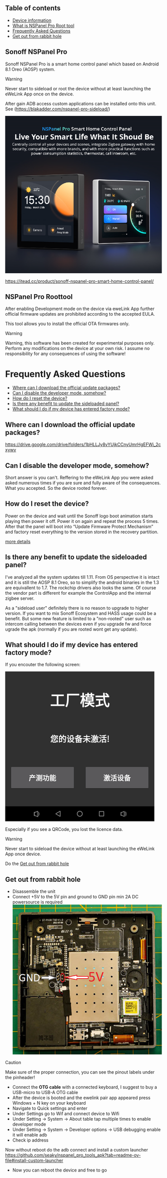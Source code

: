 ## Table of contents
- [Device information ](#sonoff-nspanel-pro)
- [What is NSPanel Pro Root tool](#nspanel-pro-roottool)
- [Frequently Asked Questions](#frequently-asked-questions)
- [Get out from rabbit hole](#get-out-from-rabbit-hole)

## Sonoff NSPanel Pro

Sonoff NSPanel Pro is a smart home control panel which based on Android 8.1 Oreo (AOSP) system.

> [!WARNING]
> Never start to sideload or root the device without at least launching the eWeLink App once on the device.


After gain ADB access custom applications can be installed onto this unit. See (https://blakadder.com/nspanel-pro-sideload/)

![Drag Racing](doc/assets/nspanel-pro.png)

https://itead.cc/product/sonoff-nspanel-pro-smart-home-control-panel/

## NSPanel Pro Roottool 

After enabling Development mode on the device via eweLink App further official firmware updates are prohibited according to the accepted EULA.

This tool allows you to install the official OTA firmwares only.

> [!WARNING]
> Warning, this software has been created for experimental purposes only. Perform any modifications on the device at your own risk. I assume no responsibility for any consequences of using the software!

# Frequently Asked Questions

- [Where can I download the official update packages?](#where-can-i-download-the-official-update-packages)
- [Can I disable the developer mode, somehow?](#can-i-disable-the-developer-mode-somehow)
- [How do I reset the device?](#how-do-i-reset-the-device)
- [Is there any benefit to update the sideloaded panel?](#is-there-any-benefit-to-update-the-sideloaded-panel)
- [What should I do if my device has entered factory mode?](#what-should-i-do-if-my-device-has-entered-factory-mode)

## Where can I download the official update packages?

https://drive.google.com/drive/folders/1bHLLJy8vYUjkCCnyUmrHgEFWi_2cxywv

## Can I disable the developer mode, somehow?

Short answer is you can't. Reffering to the eWeLink App you were asked asked numerous times if you are sure and fully aware of the consequences. What you accepted. So the device rooted forever.

## How do I reset the device?

Power on the device and wait until the Sonoff logo boot animation starts playing then power it off. Power it on again and repeat the process 5 times. After that the panel will boot into “Update Firmware Protect Mechanism” and factory reset everything to the version stored in the recovery partition.​

[more details](https://blakadder.com/nspanel-pro-secrets)

## Is there any benefit to update the sideloaded panel?

I've analyzed all the system updates till 1.11.
From OS perspective it is intact and it is still the AOSP 8.1 Oreo, so to simplify the android binaries in the 1.3 are equivallent to 1.7.
The rockchip drivers also looks the same.
Of course the vendor part is different for example the ControlApp and the internal zigbee server.

As a "sideload user" definitely there is no reason to upgrade to higher version. If you want to mix Sonoff Ecosystem and HASS usage could be a benefit. But some new feature is limited to a "non-rooted" user such as intercom calling between the devices even if you upgrade fw and force ugrade the apk (normally if you are rooted wont get any update).


## What should I do if my device has entered factory mode?

If you encouter the following screen:

![nspanel_pro_recovery](https://raw.githubusercontent.com/seaky/nspanel_pro_roottool_apk/main/doc/assets/ewelinknwpro.dev.jpg)

Especially if you see a QRCode, you lost the licence data. 

> [!WARNING]
> Never start to sideload the device without at least launching the eWeLink App once device.

Do the [Get out from rabbit hole](#get-out-from-rabbit-hole)

## Get out from rabbit hole

- Disassemble the unit
- Connect +5V to the 5V pin and ground to GND pin min 2A DC powersource is required
![nspanel](https://github.com/seaky/nspanel_pro_roottool_apk/blob/main/doc/assets/nspanel-pro-power-up.png?raw=true)

> [!CAUTION]
> Make sure of the proper connection, you can see the pinout labels under the pinheader!

- Connect the **OTG cable** with a connected keyboard, I suggest to buy a USB-micro to USB-A OTG cable
- After the device is booted and the ewelink pair app appeared press Windows + N key on your keyboard
- Navigate to Quick settings and enter
- Under Settings go to Wif and connect device to Wifi
- Under Setting -> System -> About table tap multiple times to enable developer mode
- Under Setting -> System -> Developer options -> USB debugging enable it will enable adb
- Check ip address

Now without reboot do the adb connect and install a custom launcher
https://github.com/seaky/nspanel_pro_tools_apk?tab=readme-ov-file#install-custom-launcher

- Now you can reboot the device and free to go

